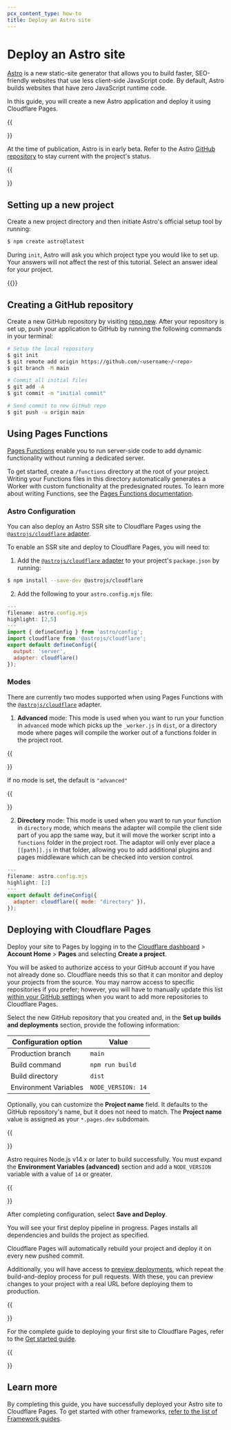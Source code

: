 ```yaml
---
pcx_content_type: how-to
title: Deploy an Astro site
---
```


# Deploy an Astro site

[Astro](https://astro.build) is a new static-site generator that allows you to build faster, SEO-friendly websites that use less client-side JavaScript code. By default, Astro builds websites that have zero JavaScript runtime code.

In this guide, you will create a new Astro application and deploy it using Cloudflare Pages.

{{<Aside type="warning">}}

At the time of publication, Astro is in early beta. Refer to the Astro [GitHub repository](https://github.com/snowpackjs/astro) to stay current with the project's status.

{{</Aside>}}

## Setting up a new project

Create a new project directory and then initiate Astro's official setup tool by running:

```sh
$ npm create astro@latest
```

During `init`, Astro will ask you which project type you would like to set up. Your answers will not affect the rest of this tutorial. Select an answer ideal for your project.

{{<render file="_tutorials-before-you-start.md">}}

## Creating a GitHub repository

Create a new GitHub repository by visiting [repo.new](https://repo.new). After your repository is set up, push your application to GitHub by running the following commands in your terminal:

```sh
# Setup the local repository
$ git init
$ git remote add origin https://github.com/<username>/<repo>
$ git branch -M main

# Commit all initial files
$ git add -A
$ git commit -m "initial commit"

# Send commit to new GitHub repo
$ git push -u origin main
```

## Using Pages Functions

[Pages Functions](/pages/platform/functions/) enable you to run server-side code to add dynamic functionality without running a dedicated server.

To get started, create a `/functions` directory at the root of your project. Writing your Functions files in this directory automatically generates a Worker with custom functionality at the predesignated routes. To learn more about writing Functions, see the [Pages Functions documentation](/pages/platform/functions/).

### Astro Configuration

You can also deploy an Astro SSR site to Cloudflare Pages using the [`@astrojs/cloudflare` adapter](https://github.com/withastro/astro/tree/main/packages/integrations/cloudflare#readme).

To enable an SSR site and deploy to Cloudflare Pages, you will need to:

1. Add the [`@astrojs/cloudflare` adapter](https://github.com/withastro/astro/tree/main/packages/integrations/cloudflare#readme) to your project's `package.json` by running:

```sh
$ npm install --save-dev @astrojs/cloudflare
```

2. Add the following to your `astro.config.mjs` file:

```js
--- 
filename: astro.config.mjs
highlight: [2,5]
---
import { defineConfig } from 'astro/config';
import cloudflare from '@astrojs/cloudflare';
export default defineConfig({
  output: 'server',
  adapter: cloudflare()
});
```

### Modes

There are currently two modes supported when using Pages Functions with the [`@astrojs/cloudflare`](https://github.com/withastro/astro/tree/main/packages/integrations/cloudflare#readme) adapter. 

1. **Advanced** mode: This mode is used when you want to run your function in `advanced` mode which picks up the `_worker.js` in `dist`, or a directory mode where pages will compile the worker out of a functions folder in the project root.  

{{<Aside type="note">}}

If no mode is set, the default  is `"advanced"`

{{</Aside>}}

2. **Directory** mode: This mode is used when you want to run your function in `directory` mode, which means the adapter will compile the client side part of you app the same way, but it will move the worker script into a `functions` folder in the project root. The adaptor will only ever place a `[[path]].js` in that folder, allowing you to add additional plugins and pages middleware which can be checked into version control.


```js
--- 
filename: astro.config.mjs
highlight: [2]
---
export default defineConfig({
  adapter: cloudflare({ mode: "directory" }),
});
```

## Deploying with Cloudflare Pages

Deploy your site to Pages by logging in to the [Cloudflare dashboard](https://dash.cloudflare.com/) > **Account Home** > **Pages** and selecting **Create a project**.

You will be asked to authorize access to your GitHub account if you have not already done so. Cloudflare needs this so that it can monitor and deploy your projects from the source. You may narrow access to specific repositories if you prefer; however, you will have to manually update this list [within your GitHub settings](https://github.com/settings/installations) when you want to add more repositories to Cloudflare Pages.

Select the new GitHub repository that you created and, in the **Set up builds and deployments** section, provide the following information:

<div>

| Configuration option  | Value              |
| --------------------- | ------------------ |
| Production branch     | `main`             |
| Build command         | `npm run build`    |
| Build directory       | `dist`             |
| Environment Variables | `NODE_VERSION: 14` |

</div>

Optionally, you can customize the **Project name** field. It defaults to the GitHub repository's name, but it does not need to match. The **Project name** value is assigned as your `*.pages.dev` subdomain.

{{<Aside type="warning" header="Important">}}

Astro requires Node.js v14.x or later to build successfully. You must expand the **Environment Variables (advanced)** section and add a `NODE_VERSION` variable with a value of `14` or greater.

{{</Aside>}}

After completing configuration, select **Save and Deploy**.

You will see your first deploy pipeline in progress. Pages installs all dependencies and builds the project as specified.

Cloudflare Pages will automatically rebuild your project and deploy it on every new pushed commit.

Additionally, you will have access to [preview deployments](/pages/platform/preview-deployments/), which repeat the build-and-deploy process for pull requests. With these, you can preview changes to your project with a real URL before deploying them to production.

{{<Aside type="note">}}

For the complete guide to deploying your first site to Cloudflare Pages, refer to the [Get started guide](/pages/get-started/).

{{</Aside>}}

## Learn more

By completing this guide, you have successfully deployed your Astro site to Cloudflare Pages. To get started with other frameworks, [refer to the list of Framework guides](/pages/framework-guides/).
